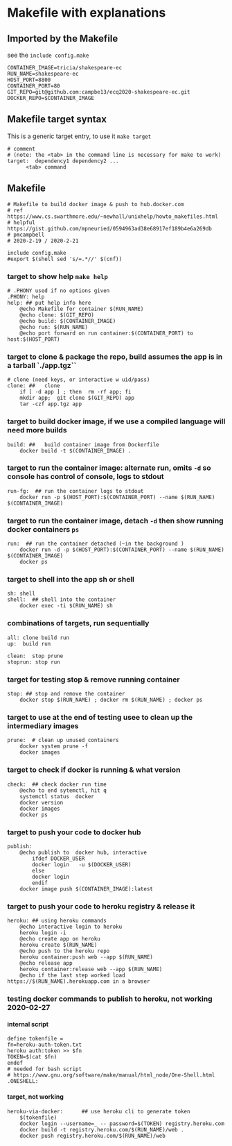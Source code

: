 # Makefile with explanations
## Imported by the Makefile 
see the `include config.make`

```
CONTAINER_IMAGE=tricia/shakespeare-ec
RUN_NAME=shakespeare-ec
HOST_PORT=8800
CONTAINER_PORT=80
GIT_REPO=git@github.com:campbe13/ecq2020-shakespeare-ec.git
DOCKER_REPO=$CONTAINER_IMAGE
```
## Makefile target syntax 
This is a generic target entry, to use it `make target`
```
# comment
# (note: the <tab> in the command line is necessary for make to work) 
target:  dependency1 dependency2 ...
      <tab> command
```
## Makefile

```
# Makefile to build docker image & push to hub.docker.com
# ref https://www.cs.swarthmore.edu/~newhall/unixhelp/howto_makefiles.html
# helpful https://gist.github.com/mpneuried/0594963ad38e68917ef189b4e6a269db
# pmcampbell
# 2020-2-19 / 2020-2-21

include config.make
#export $(shell sed 's/=.*//' $(cnf))
```
### target to show help `make help`
```
# .PHONY used if no options given
.PHONY: help
help: ## put help info here
	@echo Makefile for container $(RUN_NAME) 
	@echo clone: $(GIT_REPO)
	@echo build: $(CONTAINER_IMAGE) 
	@echo run: $(RUN_NAME)
	@echo port forward on run container:$(CONTAINER_PORT) to host:$(HOST_PORT)	
```
### target  to clone & package the repo, build assumes the app is in a tarball `./app.tgz``

```
# clone (need keys, or interactive w uid/pass)
clone: ## 	clone
	if [ -d app ] ; then  rm -rf app; fi
	mkdir app;  git clone $(GIT_REPO) app
	tar -czf app.tgz app
```
### target to build docker image, if we use a compiled language will need more builds
``` 
build: ##   build container image from Dockerfile
	docker build -t $(CONTAINER_IMAGE) . 
```
### target to run the container image: alternate run, omits `-d`  so console has control of console, logs to stdout
```
run-fg:  ## run the container logs to stdout
	docker run -p $(HOST_PORT):$(CONTAINER_PORT) --name $(RUN_NAME)  $(CONTAINER_IMAGE)
```
### target to run the container image, detach `-d` then show running docker containers `ps`
```
run:  ## run the container detached (~in the background )
	docker run -d -p $(HOST_PORT):$(CONTAINER_PORT) --name $(RUN_NAME)  $(CONTAINER_IMAGE)
	docker ps 
```
### target to shell into the app sh or shell
```
sh:	shell
shell:  ## shell into the container
	docker exec -ti $(RUN_NAME) sh
```
### combinations of targets, run sequentially
```
all: clone build run
up:  build run

clean:  stop prune
stoprun: stop run
```
### target for testing stop & remove running container
```
stop: ## stop and remove the container
	docker stop $(RUN_NAME) ; docker rm $(RUN_NAME) ; docker ps
```
### target to use at the end of testing usee to clean up the intermediary images
```
prune:  # clean up unused containers
	docker system prune -f
	docker images
```
### target to check if docker is running & what version
```
check:  ## check docker run time
	@echo to end sytemctl, hit q
	systemctl status  docker
	docker version
	docker images
	docker ps
```
### target to push your code to docker hub
```
publish:   
	@echo publish to  docker hub, interactive 
        ifdef DOCKER_USER
		docker login   -u $(DOCKER_USER)
        else
		docker login 
        endif
	docker image push $(CONTAINER_IMAGE):latest
```
### target to push your code to heroku registry  & release it 
```
heroku: ## using heroku commands
	@echo interactive login to heroku
	heroku login -i 
	@echo create app on heroku 
	heroku create $(RUN_NAME) 
	@echo push to the heroku repo
	heroku container:push web --app $(RUN_NAME)
	@echo release app
	heroku container:release web --app $(RUN_NAME)
	@echo if the last step worked load https://$(RUN_NAME).herokuapp.com in a browser
```
### testing docker commands to publish to heroku, not working 2020-02-27
#### internal script
```
define tokenfile =
fn=heroku-auth-token.txt
heroku auth:token >> $fn
TOKEN=$(cat $fn)
endef 
# needed for bash script
# https://www.gnu.org/software/make/manual/html_node/One-Shell.html
.ONESHELL:
```
#### target, not working 
```
heroku-via-docker:  	## use heroku cli to generate token
	$(tokenfile)
	docker login --username=_ -- password=$(TOKEN) registry.heroku.com
	docker build -t registry.heroku.com/$(RUN_NAME)/web .
	docker push registry.heroku.com/$(RUN_NAME)/web
```
